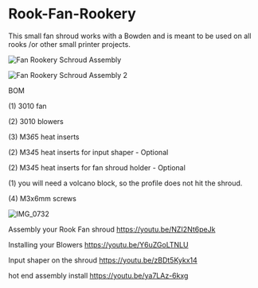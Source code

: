 # Rook-Fan-Rookery
This small fan shroud works with a Bowden and is meant to be used on all rooks /or other small printer projects.   

![Fan Rookery Schroud Assembly](https://user-images.githubusercontent.com/119429729/213877716-7ed98d06-85fa-4fbf-92b8-d1ee60144bef.png)


![Fan Rookery Schroud Assembly 2](https://user-images.githubusercontent.com/119429729/213877703-43b585a7-bc6b-4a8d-99b4-7815384ce494.png)

BOM

(1) 3010 fan 

(2) 3010 blowers 

(3) M3*6*5 heat inserts  

(2) M3*4*5 heat inserts for input shaper - Optional

(2) M3*4*5 heat inserts for fan shroud holder - Optional

(1) you will need a volcano block, so the profile does not hit the shroud. 

(4) M3x6mm screws



![IMG_0732](https://user-images.githubusercontent.com/119429729/213877996-d49768e9-e0d8-49c5-8860-6a98614d819b.jpg)

Assembly your Rook Fan shroud
https://youtu.be/NZI2Nt6peJk

Installing your Blowers
https://youtu.be/Y6uZGoLTNLU

Input shaper on the shroud
https://youtu.be/zBDt5Kykx14

hot end assembly install
https://youtu.be/ya7LAz-6kxg

